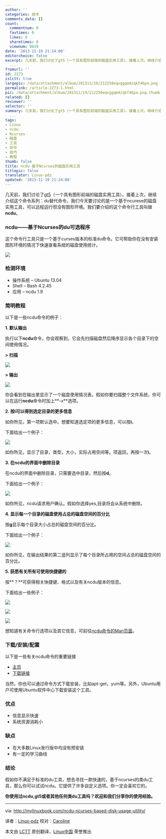 ```yaml
---
author: ''
categories: 技术
comments_data: []
count:
  commentnum: 0
  favtimes: 0
  likes: 0
  sharetimes: 0
  viewnum: 8639
date: '2013-11-19 21:24:00'
editorchoice: false
excerpt: 几天前，我们讨论了gt5（一个具有图形前端的磁盘实用工具）。接着上次，继续介绍这个命令系列：du替代命令，我们今天要讨论的是一个基于ncurese的磁盘实用工具，可以远程运行但没有图形环境。我们要介绍的这个命令行
  ...
fromurl: ''
id: 2273
islctt: true
largepic: /data/attachment/album/201311/19/212250eqvggqm4zqkf46pa.png
permalink: /article-2273-1.html
pic: /data/attachment/album/201311/19/212250eqvggqm4zqkf46pa.png.thumb.jpg
related: []
reviewer: ''
selector: ''
summary: 几天前，我们讨论了gt5（一个具有图形前端的磁盘实用工具）。接着上次，继续介绍这个命令系列：du替代命令，我们今天要讨论的是一个基于ncurese的磁盘实用工具，可以远程运行但没有图形环境。我们要介绍的这个命令行
  ...
tags:
- Linux
- ncdu
- Ncurses
- 磁盘
- 工具
- 命令
- 技巧
- 教程
thumb: false
title: ncdu-基于Ncurses的磁盘实用工具
titlepic: false
translator: Linux-pdz
updated: '2013-11-19 21:24:00'
---
```


几天前，我们讨论了[gt5](http://mylinuxbook.com/gt5-a-graphical-alternative-to-du/)（一个具有图形前端的磁盘实用工具）。接着上次，继续介绍这个命令系列：du替代命令，我们今天要讨论的是一个基于ncurese的磁盘实用工具，可以远程运行但没有图形环境。我们要介绍的这个命令行工具叫做**ncdu**。


### ncdu——基于Ncurses的du可选程序


这个命令行工具只是一个基于curses版本的标准du命令。它可帮助你在没有安装图形环境的情况下快速查看系统的磁盘使用统计。


![](/data/attachment/album/201311/19/212250eqvggqm4zqkf46pa.png)


### 检测环境


* 操作系统 – Ubuntu 13.04
* Shell – Bash 4.2.45
* 应用 – ncdu 1.9


### 简明教程


以下是一些ncdu命令的例子：


**1. 默认输出**


执行以下**ncdu**命令，你会观察到，它会先扫描磁盘然后降序显示各个目录下的空间使用情况。


**> 扫描**


![](/data/attachment/album/201311/19/2122533pwv8wsrmv8cvzwc.png)


**> 输出**


![](/data/attachment/album/201311/19/212302f3r2v4382gfe2lco.png)


你会看到在输出里显示了一个磁盘使用情况表。假如你要扫描整个文件系统，你可以在运行**ncdu**命令时加上**-x**选项。


**2. 按i可以得到选定目录的更多信息**


如你所见，第一项默认选中。想要知道选定项的更多信息，可以按**i**。


下面给出一个例子：


![](/data/attachment/album/201311/19/2123036eflealfvl0e01yy.png)


如你所见，显示了目录，类型，大小，实际占用空间等。项返回，再按一次**i**。


**3. 在ncdu的界面中删除目录**


在ncdu的界面中删除目录，只需要选中目录，然后按**d**。


下面给出一个例子：


![](/data/attachment/album/201311/19/212307kb65itwxcgbx5xcc.png)


如你所见，ncdu请求用户确认。假如你选择yes,目录将会从系统中删除。


**4. 显示每一个目录的磁盘使用占总的磁盘空间的百分比**


按**g**显示每个目录大小占总的磁盘空间的百分比。


下面给出一个例子：


![](/data/attachment/album/201311/19/212309pzyast11azrj5lrf.png)


如你所见，在输出结果的第二竖列显示了每个目录所占用的空间占总的磁盘空间的百分比。


**5. 获悉有关所有可使用快捷键的**


按**？**可获得相关快捷键、格式以及有关ncdu版本的信息。


下面给出一些例子：


![](/data/attachment/album/201311/19/212311pnx1hoxihxxxi3xz.png)


![](/data/attachment/album/201311/19/212313xyk1yncyp2h5ypkf.png)


![](/data/attachment/album/201311/19/2123174vv0s00v8t3qtb2g.png)


想知道有关命令行选项以及其它信息，可前往[ncdu命令的Man页面](http://linux.die.net/man/1/ncdu)。


### 下载/安装/配置


以下是一些有关ncdu命令的重要链接


* [主页](http://dev.yorhel.nl/ncdu)
* [下载链接](http://dev.yorhel.nl/ncdu)


当然，你也可以通过命令方式下载安装，比如apt-get，yum等。另外，Ubuntu用户可使用Ubuntu软件中心下载安装这个工具。


### 优点


* 信息显示快速
* 系统资源消耗小


### 缺点


* 在大多数Linux发行版中均没有预安装
* 有一定的学习曲线


### 结论


假如你不满足于标准的du工具，想去寻找一款快速的，基于ncurses的类du工具，那么你可以试试ncdu。它提供了许多自定义选项。你一定会喜欢它的。


**你使用过ncdu,gt5或者其他任何类du工具吗？欢迎和我们分享你的使用经验。**




---


via: <http://mylinuxbook.com/ncdu-ncurses-based-disk-usage-utility/>


译者：[Linux-pdz](https://github.com/Linux-pdz) 校对：[Caroline](https://github.com/carolinewuyan)


本文由 [LCTT](https://github.com/LCTT/TranslateProject) 原创翻译，[Linux中国](http://linux.cn/) 荣誉推出